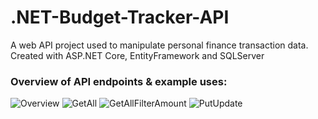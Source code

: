 # .NET-Budget-Tracker-API
A web API project used to manipulate personal finance transaction data. Created with ASP.NET Core, EntityFramework and SQLServer

### Overview of API endpoints & example uses:

![Overview](https://user-images.githubusercontent.com/100281768/215394175-e7095abe-38d2-49d4-8157-c9af5558c9d2.PNG)
![GetAll](https://user-images.githubusercontent.com/100281768/215394185-a073c010-7caf-416a-9808-e03d65567b44.PNG)
![GetAllFilterAmount](https://user-images.githubusercontent.com/100281768/215394190-65ecdd68-dc3a-4310-bba5-1e7af6ac0bcf.PNG)
![PutUpdate](https://user-images.githubusercontent.com/100281768/215394198-2de81285-39f2-4ab2-a372-c4b524342745.PNG)
